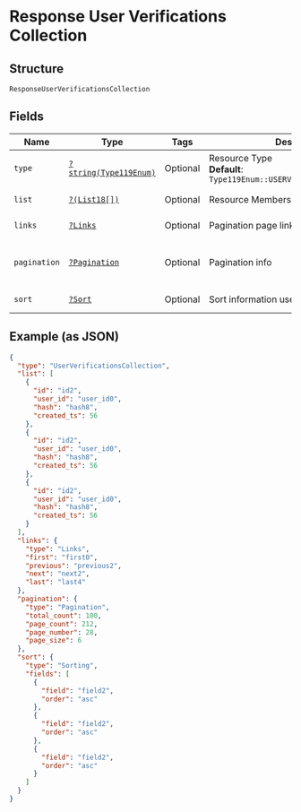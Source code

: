 
# Response User Verifications Collection

## Structure

`ResponseUserVerificationsCollection`

## Fields

| Name | Type | Tags | Description | Getter | Setter |
|  --- | --- | --- | --- | --- | --- |
| `type` | [`?string(Type119Enum)`](../../doc/models/type-119-enum.md) | Optional | Resource Type<br>**Default**: `Type119Enum::USERVERIFICATIONSCOLLECTION` | getType(): ?string | setType(?string type): void |
| `list` | [`?(List18[])`](../../doc/models/list-18.md) | Optional | Resource Members | getList(): ?array | setList(?array list): void |
| `links` | [`?Links`](../../doc/models/links.md) | Optional | Pagination page links | getLinks(): ?Links | setLinks(?Links links): void |
| `pagination` | [`?Pagination`](../../doc/models/pagination.md) | Optional | Pagination info | getPagination(): ?Pagination | setPagination(?Pagination pagination): void |
| `sort` | [`?Sort`](../../doc/models/sort.md) | Optional | Sort information used on the results | getSort(): ?Sort | setSort(?Sort sort): void |

## Example (as JSON)

```json
{
  "type": "UserVerificationsCollection",
  "list": [
    {
      "id": "id2",
      "user_id": "user_id0",
      "hash": "hash8",
      "created_ts": 56
    },
    {
      "id": "id2",
      "user_id": "user_id0",
      "hash": "hash8",
      "created_ts": 56
    },
    {
      "id": "id2",
      "user_id": "user_id0",
      "hash": "hash8",
      "created_ts": 56
    }
  ],
  "links": {
    "type": "Links",
    "first": "first0",
    "previous": "previous2",
    "next": "next2",
    "last": "last4"
  },
  "pagination": {
    "type": "Pagination",
    "total_count": 100,
    "page_count": 212,
    "page_number": 28,
    "page_size": 6
  },
  "sort": {
    "type": "Sorting",
    "fields": [
      {
        "field": "field2",
        "order": "asc"
      },
      {
        "field": "field2",
        "order": "asc"
      },
      {
        "field": "field2",
        "order": "asc"
      }
    ]
  }
}
```

